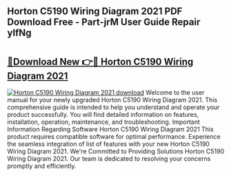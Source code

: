 ## Horton C5190 Wiring Diagram 2021 PDF Download Free - Part-jrM User Guide Repair ylfNg

# <h2><a href="http://dfmbs2i.blite.top/?on=Horton+C5190+Wiring+Diagram+2021">🔗Download New 👉🔴 Horton C5190 Wiring Diagram 2021</a></h2>

[![Horton C5190 Wiring Diagram 2021 download](https://i.imgur.com/lujVjoI.png)](http://dfmbs2i.blite.top/?on=Horton+C5190+Wiring+Diagram+2021)
Welcome to the user manual for your newly upgraded Horton C5190 Wiring Diagram 2021. This comprehensive guide is intended to help you understand and operate your product successfully. You will find detailed information on features, installation, operation, maintenance, and troubleshooting. Important Information Regarding Software Horton C5190 Wiring Diagram 2021 This product requires compatible software for optimal performance. Experience the seamless integration of list of features with your new Horton C5190 Wiring Diagram 2021. We're Committed to Providing Solutions Horton C5190 Wiring Diagram 2021. Our team is dedicated to resolving your concerns promptly and efficiently.
